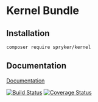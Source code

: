# Kernel Bundle

## Installation

```
composer require spryker/kernel
```

## Documentation

[Documentation](https://spryker.github.io)

[![Build Status](https://travis-ci.org/spryker/Kernel.svg?branch=master)](https://travis-ci.org/spryker/Kernel)
[![Coverage Status](https://coveralls.io/repos/github/spryker/Kernel/badge.svg?branch=master)](https://coveralls.io/github/spryker/Kernel?branch=master)

